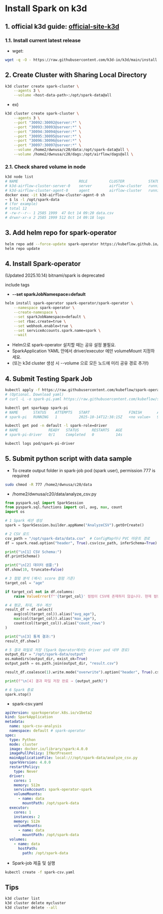 # Install Spark on k3d

## 1. official k3d guide: [official-site-k3d]
[official-site-k3d]:https://k3d.io/stable/#releases
### 1.1. Install current latest release
- wget: 
```bash
wget -q -O - https://raw.githubusercontent.com/k3d-io/k3d/main/install.sh | bash
```

## 2. Create Cluster with Sharing Local Directory
```bash
k3d cluster create spark-cluster \
    --agents 3 \
    --volume <host-data-path>:/opt/spark-data@all 
```
- ex)
```bash
k3d cluster create spark-cluster \
    --agents 3 \
    --port "30092:30092@server:*" \
    --port "30093:30093@server:*" \
    --port "30094:30094@server:*" \
    --port "30095:30095@server:*" \
    --port "30096:30096@server:*" \
    --port "30097:30097@server:*" \
    --volume /home2/dwnusa/c20/data:/opt/spark-data@all \
    --volume /home2/dwnusa/c20/dags:/opt/airflow/dags@all \
```
### 2.1. Check shared volume in node
```bash
k3d node list
# NAME                            ROLE          CLUSTER           STATUS
# k3d-airflow-cluster-server-0    server        airflow-cluster   running
# k3d-airflow-cluster-agent-0     agent         airflow-cluster   running
docker exec -it k3d-airflow-cluster-agent-0 sh
~ $ ls -l /opt/spark-data
# (for example)
# total 12
# -rw-r--r-- 1 2585 1999  47 Oct 14 09:20 data.csv
# drwxr-xr-x 2 2585 1999 512 Oct 14 09:18 logs
```

## 3. Add helm repo for spark-operator 
```bash
helm repo add --force-update spark-operator https://kubeflow.github.io/spark-operator
helm repo update
```

## 4. Install Spark-operator
(Updated 2025.10.14)  bitnami/spark is deprecated

include tags
- **--set sparkJobNamespace=default**
```bash
helm install spark-operator spark-operator/spark-operator \
    --namespace spark-operator \
    --create-namespace \
    --set sparkJobNamespace=default \
    --set rbac.create=true \
    --set webhook.enable=true \
    --set serviceAccounts.spark.name=spark \
    --wait
```
- Helm으로 spark-operator 설치할 때는 공유 설정 불필요.
- SparkApplication YAML 안에서 driver/executor 에만 volumeMount 지정하세요.
- (또는 k3d cluster 생성 시 --volume 으로 모든 노드에 미리 공유 경로 추가!)

## 4. Submit Testing Spark Job
```bash
kubectl apply -f https://raw.githubusercontent.com/kubeflow/spark-operator/refs/heads/master/examples/spark-pi.yaml
# (Optional. Download yaml)
# curl -L -o spark-pi.yaml https://raw.githubusercontent.com/kubeflow/spark-operator/refs/heads/master/examples/spark-pi.yaml

kubectl get sparkapp spark-pi
# NAME       STATUS    ATTEMPTS   START                  FINISH       AGE
# spark-pi   RUNNING   1          2025-10-14T12:38:15Z   <no value>   99s

kubectl get pod -n default -l spark-role=driver 
# NAME              READY   STATUS      RESTARTS   AGE
# spark-pi-driver   0/1     Completed   0          14s

kubectl logs pod/spark-pi-driver
```

## 5. Submit python script with data sample
- To create output folder in spark-job pod (spark user), permission 777 is required
```bash
sudo chmod -R 777 /home2/dwnusa/c20/data
```

- /home2/dwnusa/c20/data/analyze_csv.py
```python
from pyspark.sql import SparkSession
from pyspark.sql.functions import col, avg, max, count
import os

# 1 Spark 세션 생성
spark = SparkSession.builder.appName("AnalyzeCSV").getOrCreate()

# 2 CSV 로드
csv_path = "/opt/spark-data/data.csv"  # ConfigMap이나 PVC 마운트 경로
df = spark.read.option("header", True).csv(csv_path, inferSchema=True)

print("\n[1] CSV Schema:")
df.printSchema()

print("\n[2] 데이터 샘플:")
df.show(10, truncate=False)

# 3 컬럼 분석 (예시: score 컬럼 기준)
target_col = "age"

if target_col not in df.columns:
    raise ValueError(f"'{target_col}' 컬럼이 CSV에 존재하지 않습니다. 현재 컬럼들: {df.columns}")

# 4 평균, 최대, 개수 계산
result_df = df.select(
    avg(col(target_col)).alias("avg_age"),
    max(col(target_col)).alias("max_age"),
    count(col(target_col)).alias("count_rows")
)

print("\n[3] 통계 결과:")
result_df.show()

# 5 결과 파일로 저장 (Spark Operator에서는 driver pod 내부 경로)
output_dir = "/opt/spark-data/output"
os.makedirs(output_dir, exist_ok=True)
output_path = os.path.join(output_dir, "result.csv")

result_df.coalesce(1).write.mode("overwrite").option("header", True).csv(output_path)

print(f"\n[4] 결과 파일 저장 완료 → {output_path}")

# 6 Spark 종료
spark.stop()
```

- spark-csv.yaml
```yaml
apiVersion: sparkoperator.k8s.io/v1beta2
kind: SparkApplication
metadata:
  name: spark-csv-analysis
  namespace: default # spark-operator
spec:
  type: Python
  mode: cluster
  image: docker.io/library/spark:4.0.0
  imagePullPolicy: IfNotPresent
  mainApplicationFile: local:///opt/spark-data/analyze_csv.py
  sparkVersion: 4.0.0
  restartPolicy:
    type: Never
  driver:
    cores: 1
    memory: 512m
    serviceAccount: spark-operator-spark
    volumeMounts:
      - name: data
        mountPath: /opt/spark-data
  executor:
    cores: 1
    instances: 2
    memory: 512m
    volumeMounts:
      - name: data
        mountPath: /opt/spark-data
  volumes:
    - name: data
      hostPath:
        path: /opt/spark-data
```
- Spark-job 제출 및 실행
```bash
kubectl create -f spark-csv.yaml
```


## Tips
```bash
k3d cluster list
k3d cluster delete mycluster
k3d cluster delete --all
```